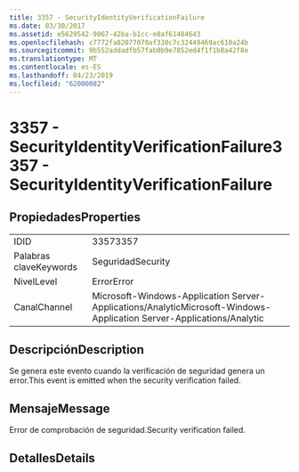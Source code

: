 ```yaml
---
title: 3357 - SecurityIdentityVerificationFailure
ms.date: 03/30/2017
ms.assetid: e5629542-9067-42ba-b1cc-e8af61484643
ms.openlocfilehash: c7772fa82077070af330c7c32449469ac610a24b
ms.sourcegitcommit: 9b552addadfb57fab0b9e7852ed4f1f1b8a42f8e
ms.translationtype: MT
ms.contentlocale: es-ES
ms.lasthandoff: 04/23/2019
ms.locfileid: "62000082"
---
```

# <a name="3357---securityidentityverificationfailure"></a><span data-ttu-id="b490c-102">3357 - SecurityIdentityVerificationFailure</span><span class="sxs-lookup"><span data-stu-id="b490c-102">3357 - SecurityIdentityVerificationFailure</span></span>
## <a name="properties"></a><span data-ttu-id="b490c-103">Propiedades</span><span class="sxs-lookup"><span data-stu-id="b490c-103">Properties</span></span>  
  
|||  
|-|-|  
|<span data-ttu-id="b490c-104">ID</span><span class="sxs-lookup"><span data-stu-id="b490c-104">ID</span></span>|<span data-ttu-id="b490c-105">3357</span><span class="sxs-lookup"><span data-stu-id="b490c-105">3357</span></span>|  
|<span data-ttu-id="b490c-106">Palabras clave</span><span class="sxs-lookup"><span data-stu-id="b490c-106">Keywords</span></span>|<span data-ttu-id="b490c-107">Seguridad</span><span class="sxs-lookup"><span data-stu-id="b490c-107">Security</span></span>|  
|<span data-ttu-id="b490c-108">Nivel</span><span class="sxs-lookup"><span data-stu-id="b490c-108">Level</span></span>|<span data-ttu-id="b490c-109">Error</span><span class="sxs-lookup"><span data-stu-id="b490c-109">Error</span></span>|  
|<span data-ttu-id="b490c-110">Canal</span><span class="sxs-lookup"><span data-stu-id="b490c-110">Channel</span></span>|<span data-ttu-id="b490c-111">Microsoft-Windows-Application Server-Applications/Analytic</span><span class="sxs-lookup"><span data-stu-id="b490c-111">Microsoft-Windows-Application Server-Applications/Analytic</span></span>|  
  
## <a name="description"></a><span data-ttu-id="b490c-112">Descripción</span><span class="sxs-lookup"><span data-stu-id="b490c-112">Description</span></span>  
 <span data-ttu-id="b490c-113">Se genera este evento cuando la verificación de seguridad genera un error.</span><span class="sxs-lookup"><span data-stu-id="b490c-113">This event is emitted when the security verification failed.</span></span>  
  
## <a name="message"></a><span data-ttu-id="b490c-114">Mensaje</span><span class="sxs-lookup"><span data-stu-id="b490c-114">Message</span></span>  
 <span data-ttu-id="b490c-115">Error de comprobación de seguridad.</span><span class="sxs-lookup"><span data-stu-id="b490c-115">Security verification failed.</span></span>  
  
## <a name="details"></a><span data-ttu-id="b490c-116">Detalles</span><span class="sxs-lookup"><span data-stu-id="b490c-116">Details</span></span>
